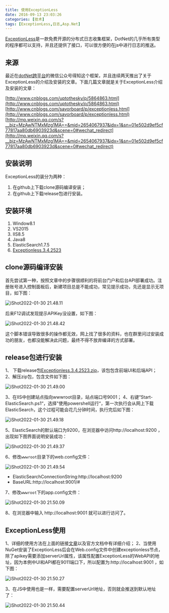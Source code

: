 ```yaml
---
title: 使用ExceptionLess
date: 2016-09-13 23:03:26
categories: [技术]
tags: [ExceptionLess,日志,Asp.Net]
---
```


[ExceptionLess](http://exceptionless.com/)是一款免费开源的分布式日志收集框架，DotNet的几乎所有类型的程序都可以支持，并且还提供了接口，可以很方便的在js中进行日志的推送。
<!--more-->
## 来源

最近在[dotNet跨平台](http://mp.weixin.qq.com/mp/qrcode?scene=10000005&size=102&__biz=MzAwNTMxMzg1MA==)的微信公众号得知这个框架，并且连续两天推出了关于ExceptionLess的介绍及安装的文章。下面几篇文章就是关于ExceptionLess介绍及安装的文章：

[http://www.cnblogs.com/uptothesky/p/5864863.html](http://www.cnblogs.com/uptothesky/p/5864863.html)
[http://www.cnblogs.com/savorboard/p/exceptionless.html](http://www.cnblogs.com/savorboard/p/exceptionless.html)
[http://mp.weixin.qq.com/s?__biz=MzAwNTMxMzg1MA==&mid=2654067937&idx=1&sn=01e502d9ef5cf77817aa80db6903923d&scene=0#wechat_redirect](http://mp.weixin.qq.com/s?__biz=MzAwNTMxMzg1MA==&mid=2654067937&idx=1&sn=01e502d9ef5cf77817aa80db6903923d&scene=0#wechat_redirect)

## 安装说明

ExceptionLess的装分为两种：

1. 在github上下载clone源码编译安装；
2. 在github上下载release包进行安装。

## 安装环境

1. Window8.1
2. VS2015
3. IIS8.5
4. Java8
5. ElasticSearch1.7.5
6. [Exceptionless.3.4.2523](https://github.com/exceptionless/Exceptionless/releases/download/v3.4.1/Exceptionless.3.4.2523.zip)

## clone源码编译安装

首先尝试第一种，按照文章中的步骤很顺利的将前台门户和后台API部署成功。注册账号进入控制面板后，新建项目总是不能成功，常见提示成功，先还是显示无项目，如下图：

![iShot2022-01-30 21.48.11](https://cdn.jsdelivr.net/gh/oec2003/hblog-images/img/202201302152947.jpg)

后来F12调试发现提示APIKey没设置，如下图：

![iShot2022-01-30 21.48.42](https://cdn.jsdelivr.net/gh/oec2003/hblog-images/img/202201302151498.jpg)

这个脚本错误导致很多的操作都无效，网上找了很多的资料，也在群里问过安装成功的朋友，也都没能解决此问题，最终不得不放弃编译的方式部署。

## release包进行安装

1、 下载release包[Exceptionless.3.4.2523.zip](https://github.com/exceptionless/Exceptionless/releases/download/v3.4.1/Exceptionless.3.4.2523.zip)，该包包含前端UI和后端API；
2、解压zip包，包含文件如下图：

![iShot2022-01-30 21.49.00](https://cdn.jsdelivr.net/gh/oec2003/hblog-images/img/202201302151748.jpg)

3、在IIS中创建站点指向wwwroot目录，站点端口号9001；
4、右键“Start-ElasticSearch.ps1“，选择"使用powershell运行“，第一次执行会从网上下载
ElasticSearch，这个过程可能会花几分钟时间，执行完后如下图：

![iShot2022-01-30 21.49.18](https://cdn.jsdelivr.net/gh/oec2003/hblog-images/img/202201302151316.jpg)

5、ElasticSearch的默认端口为9200，在浏览器中访问http://localhost:9200 ，出现如下图界面说明安装成功：

![iShot2022-01-30 21.49.37](https://cdn.jsdelivr.net/gh/oec2003/hblog-images/img/202201302151174.jpg)

6、修改`wwwroot`目录下的web.config文件：

![iShot2022-01-30 21.49.54](https://cdn.jsdelivr.net/gh/oec2003/hblog-images/img/202201302151944.jpg)

* ElasticSearchConnectionString:http://localhost:9200
* BaseURL:http://localhost:9001/#

7、修改`wwwroot`下的app.config文件：

![iShot2022-01-30 21.50.09](https://cdn.jsdelivr.net/gh/oec2003/hblog-images/img/202201302151415.jpg)

8、在浏览器中输入 http://localhost:9001 就可以进行访问了。

## ExceptionLess使用

1、详细的使用方法在上面的链接[文章](http://www.cnblogs.com/savorboard/p/exceptionless.html)以及官方文档中有详细介绍；
2、当使用NuGet安装了ExceptionLess后会在Web.config文件中创建exceptionless节点，除了apikey需要添加serverUrl属性，该属性配置ExceptionLess的WebAPI的地址，因为本例中UI和API都在9011端口下，所以配置为:http://localhost:9001 ，如下图：

![iShot2022-01-30 21.50.27](https://cdn.jsdelivr.net/gh/oec2003/hblog-images/img/202201302151208.jpg)

3、在JS中使用也是一样，需要配置serverUrl地址，否则就会推送到默认地址了：

![iShot2022-01-30 21.50.44](https://cdn.jsdelivr.net/gh/oec2003/hblog-images/img/202201302151414.jpg)

